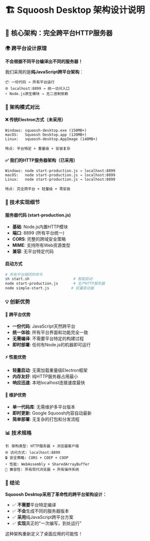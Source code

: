 # 🏗️ Squoosh Desktop 架构设计说明

## 🎯 核心架构：完全跨平台HTTP服务器

### 🌍 跨平台设计原理

**不会根据不同平台编译出不同的服务器！** 

我们采用的是**纯JavaScript跨平台架构**：

```
📦 一份代码 → 所有平台运行
🌐 localhost:8899 → 统一访问入口
⚡ Node.js原生模块 → 无二进制依赖
```

### 🔄 架构模式对比

#### ❌ 传统Electron方式（未采用）
```
Windows: squoosh-desktop.exe (150MB+)
macOS:   Squoosh Desktop.app (120MB+) 
Linux:   squoosh-desktop.AppImage (140MB+)

特点: 平台特定 + 重量级 + 安装复杂
```

#### ✅ 我们的HTTP服务器架构（已采用）
```
Windows: node start-production.js → localhost:8899
macOS:   node start-production.js → localhost:8899
Linux:   node start-production.js → localhost:8899

特点: 完全跨平台 + 轻量级 + 零安装
```

### 🚀 技术实现细节

#### 服务器代码 (start-production.js)
- **基础**: Node.js内置HTTP模块
- **端口**: 8899 (所有平台统一)
- **CORS**: 完整的跨域安全策略
- **MIME**: 支持所有Web资源类型
- **兼容**: 无平台特定代码

#### 启动方式
```bash
# 所有平台相同的命令
sh start.sh                    # 智能启动
node start-production.js       # 生产HTTP服务器
node simple-start.js          # 轻量启动器
```

### 💡 创新优势

#### 🌟 跨平台优势
- **一份代码**: JavaScript天然跨平台
- **统一体验**: 所有平台界面和功能完全一致
- **无需编译**: 不需要平台特定的构建过程
- **即时部署**: 任何有Node.js的机器即可运行

#### ⚡ 性能优势
- **轻量启动**: 无需加载重量级Electron框架
- **内存友好**: 纯HTTP服务器占用最小
- **响应迅速**: 本地localhost连接速度最快

#### 🔧 维护优势
- **单一代码库**: 无需维护多平台版本
- **即时更新**: Google Squoosh内容自动最新
- **简单部署**: 无复杂的打包和分发流程

### 📊 技术规格

```
🏗️ 架构类型: HTTP服务器 + 浏览器客户端
🌐 访问方式: localhost:8899
🔒 安全策略: CORS + COEP + COOP
⚡ 性能: WebAssembly + SharedArrayBuffer
🎯 兼容性: 所有现代浏览器 + 所有操作系统
```

### 🎉 结论

**Squoosh Desktop采用了革命性的跨平台架构设计：**

- ✅ **不需要**平台特定编译
- ✅ **不会**生成不同的服务器版本  
- ✅ **采用**纯JavaScript跨平台方案
- ✅ **实现**真正的"一次编写，到处运行"

这种架构重新定义了桌面应用的可能性！
